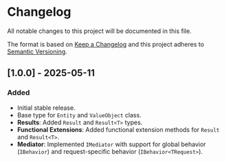 # Changelog

All notable changes to this project will be documented in this file.

The format is based on [Keep a Changelog](https://keepachangelog.com/en/1.0.0/)
and this project adheres to [Semantic Versioning](https://semver.org/).

## [1.0.0] - 2025-05-11

### Added
- Initial stable release.
- Base type for `Entity` and `ValueObject` class.
- **Results**: Added `Result` and `Result<T>` types.
- **Functional Extensions**: Added functional extension methods for `Result` and `Result<T>`.
- **Mediator**: Implemented `IMediator` with support for global behavior (`IBehavior`) and request-specific behavior (`IBehavior<TRequest>`).
